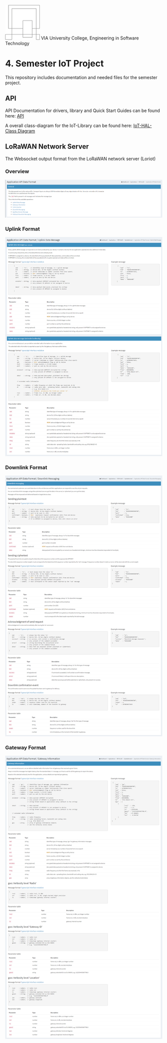 ![VIA Logo](/docs/resources/logo.png) VIA University College, Engineering in Software Technology

# 4. Semester IoT Project #
This repository includes documentation and needed files for the semester project.

## API ##
API Documentation for drivers, library and Quick Start Guides can be found here: [API](https://ihavn.github.io/IoT_Semester_project/)

A overall class-diagram for the IoT-Library can be found here: [IoT-HAL-Class Diagram](/docs/IoT_HAL.svg)

## LoRaWAN Network Server ##
The Websocket output format from the LoRaWAN network server (Loriot)

### Overview ###
![Loriot Output Overview](/docs/examples/Loriot/Overview.png)

### Uplink Format ###
![Loriot Output Uplink](/docs/examples/Loriot/Uplink.png)

### Downlink Format ###
![Loriot Output Downlink](/docs/examples/Loriot/Downlink.png)

### Gateway Format ###
![Loriot Output Gateway](/docs/examples/Loriot/Gateway.png)



